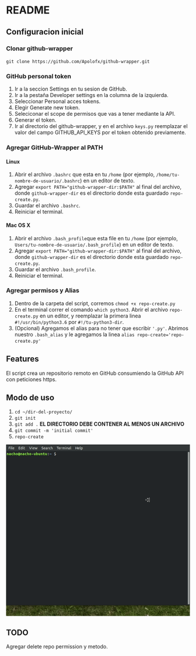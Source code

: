 # README

## Configuracion inicial

### Clonar github-wrapper

`git clone https://github.com/Apolofx/github-wrapper.git`

### GitHub personal token

1. Ir a la seccion Settings en tu sesion de GitHub.
2. Ir a la pestaña Developer settings en la columna de la izquierda.
3. Seleccionar Personal acces tokens.
4. Elegir Generate new token.
5. Seleciconar el scope de permisos que vas a tener mediante la API.
6. Generar el token.
7. Ir al directorio del github-wrapper, y en el archivo `keys.py` reemplazar el valor del campo GITHUB_API_KEYS por el token obtenido previamente.

### Agregar GitHub-Wrapper al PATH

#### Linux

1. Abrir el archivo `.bashrc` que esta en tu `/home` (por ejemplo, `/home/tu-nombre-de-usuario/.bashrc`) en un editor de texto.
2. Agregar `export PATH="github-wrapper-dir:$PATH"` al final del archivo, donde `github-wrapper-dir` es el directorio donde esta guardado `repo-create.py`.
3. Guardar el archivo `.bashrc`.
4. Reiniciar el terminal.

#### Mac OS X

1. Abrir el archivo `.bash_profile`que esta file en tu `/home` (por ejemplo, `Users/tu-nombre-de-usuario/.bash_profile`) en un editor de texto.
2. Agregar `export PATH="github-wrapper-dir:$PATH"` al final del archivo, donde `github-wrapper-dir` es el directorio donde esta guardado `repo-create.py`.
3. Guardar el archivo `.bash_profile`.
4. Reiniciar el terminal.

### Agregar permisos y Alias

1. Dentro de la carpeta del script, corremos `chmod +x repo-create.py`
2. En el terminal correr el comando `which python3`. Abrir el archivo `repo-create.py` en un editor, y reemplazar la primera linea `#!/usr/bin/python3.6` por `#!/tu-python3-dir`.
3. (Opcional) Agregamos el alias para no tener que escribir `'.py'`. Abrimos nuestro `.bash_alias` y le agregamos la linea `alias repo-create='repo-create.py'`

## Features

El script crea un repositorio remoto en GitHub consumiendo la GitHub API con peticiones https.

## Modo de uso

1. `cd ~/dir-del-proyecto/`
2. `git init`
3. `git add .` **EL DIRECTORIO DEBE CONTENER AL MENOS UN ARCHIVO**
4. `git commit -m 'initial commit'`
5. `repo-create`

![](demo/demo.gif)

## TODO

Agregar delete repo permission y metodo.
